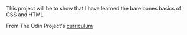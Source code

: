 This project will be to show that I have learned the bare bones basics of CSS and HTML


From The Odin Project's [curriculum](http://www.theodinproject.com/courses/web-development-101/lessons/html-css)
